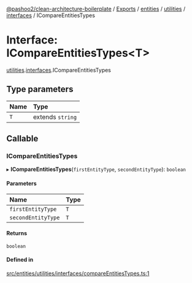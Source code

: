 [@pashoo2/clean-architecture-boilerplate](../README.md) / [Exports](../modules.md) / [entities](../modules/entities.md) / [utilities](../modules/entities.utilities.md) / [interfaces](../modules/entities.utilities.interfaces.md) / ICompareEntitiesTypes

# Interface: ICompareEntitiesTypes<T\>

[utilities](../modules/entities.utilities.md).[interfaces](../modules/entities.utilities.interfaces.md).ICompareEntitiesTypes

## Type parameters

| Name | Type |
| :------ | :------ |
| `T` | extends `string` |

## Callable

### ICompareEntitiesTypes

▸ **ICompareEntitiesTypes**(`firstEntityType`, `secondEntityType`): `boolean`

#### Parameters

| Name | Type |
| :------ | :------ |
| `firstEntityType` | `T` |
| `secondEntityType` | `T` |

#### Returns

`boolean`

#### Defined in

[src/entities/utilities/interfaces/compareEntitiesTypes.ts:1](https://github.com/pashoo2/clean-architecture-boilerplate/blob/914ff8c/src/entities/utilities/interfaces/compareEntitiesTypes.ts#L1)
